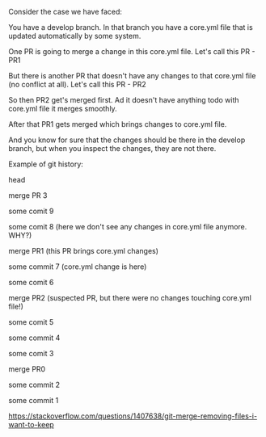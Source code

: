 Consider the case we have faced:

You have a develop branch. In that branch you have a core.yml file that is updated automatically by some system.

One PR is going to merge a change in this core.yml file. Let's call this PR - PR1 

But there is another PR that doesn't have any changes to that core.yml file (no conflict at all). Let's call this PR - PR2

So then PR2 get's merged first. Ad it doesn't have anything todo with core.yml file it merges smoothly.

After that PR1 gets merged which brings changes to core.yml file.

And you know for sure that the changes should be there in the develop branch, but when you inspect the changes, they are not there.

Example of git history:

head

merge PR 3

some comit 9

some comit 8 (here we don't see any changes in core.yml file anymore. WHY?)

merge PR1 (this PR brings core.yml changes)

some commit 7 (core.yml change is here)

some comit 6

merge PR2 (suspected PR, but there were no changes touching core.yml file!)

some comit 5

some commit 4

some comit 3

merge PR0

some commit 2

some commit 1



https://stackoverflow.com/questions/1407638/git-merge-removing-files-i-want-to-keep
